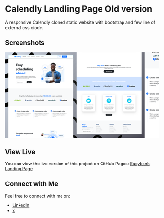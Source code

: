# Calendly Landling Page Old version

A responsive Calendly cloned static website with bootstrap and few line of external css ciode.


## Screenshots

![Screenshot 1](img/screenshot.png)

## View Live

You can view the live version of this project on GitHub Pages: [Easybank Landing Page](https://iamupo.github.io/Codetrain/Calendly-clone-old-site/)

## Connect with Me

Feel free to connect with me on:

- [LinkedIn](https://www.linkedin.com/in/iamupo/)
- [x](https://www.x.com/iamupo/)

